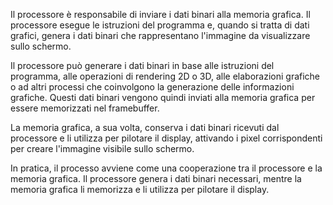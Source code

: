 Il processore è responsabile di inviare i dati binari alla memoria grafica. Il processore esegue le istruzioni del programma e, quando si tratta di dati grafici, genera i dati binari che rappresentano l'immagine da visualizzare sullo schermo.

Il processore può generare i dati binari in base alle istruzioni del programma, alle operazioni di rendering 2D o 3D, alle elaborazioni grafiche o ad altri processi che coinvolgono la generazione delle informazioni grafiche. Questi dati binari vengono quindi inviati alla memoria grafica per essere memorizzati nel framebuffer.

La memoria grafica, a sua volta, conserva i dati binari ricevuti dal processore e li utilizza per pilotare il display, attivando i pixel corrispondenti per creare l'immagine visibile sullo schermo.

In pratica, il processo avviene come una cooperazione tra il processore e la memoria grafica. Il processore genera i dati binari necessari, mentre la memoria grafica li memorizza e li utilizza per pilotare il display.
